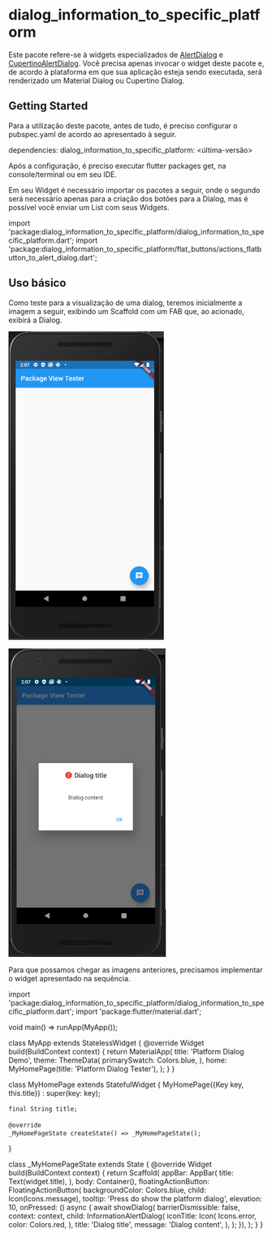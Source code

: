 # dialog_information_to_specific_platform

Este pacote refere-se à widgets especializados de [AlertDialog](https://api.flutter.dev/flutter/material/AlertDialog-class.html) e [CupertinoAlertDialog](https://api.flutter.dev/flutter/cupertino/CupertinoAlertDialog-class.html). Você precisa apenas invocar o widget deste pacote e, de acordo à plataforma em que sua aplicação esteja sendo executada, será renderizado um Material Dialog ou Cupertino Dialog.

## Getting Started

Para a utilização deste pacote, antes de tudo, é preciso configurar o pubspec.yaml de acordo ao apresentado à seguir.

  dependencies:
    dialog_information_to_specific_platform: <última-versão>

Após a configuração, é preciso executar flutter packages get, na console/terminal ou em seu IDE.

Em seu Widget é necessário importar os pacotes a seguir, onde o segundo será necessário apenas para a criação dos botões para a Dialog, mas é possível você enviar um List com seus Widgets.

  import 'package:dialog_information_to_specific_platform/dialog_information_to_specific_platform.dart';
  import 'package:dialog_information_to_specific_platform/flat_buttons/actions_flatbutton_to_alert_dialog.dart';


## Uso básico

Como teste para a visualização de uma dialog, teremos inicialmente a imagem a seguir, exibindo um Scaffold com um FAB que, ao acionado, exibirá a Dialog.

![A visão do teste de referência com um FAB para exibir a dialog](/assets/readme/figura_01.png)

![A visão do teste de referência com a exibição do dialog](/assets/readme/figura_02.png)

Para que possamos chegar as imagens anteriores, precisamos implementar o widget apresentado na sequência.

  import 'package:dialog_information_to_specific_platform/dialog_information_to_specific_platform.dart';
  import 'package:flutter/material.dart';

  void main() => runApp(MyApp());

  class MyApp extends StatelessWidget {
    @override
    Widget build(BuildContext context) {
      return MaterialApp(
        title: 'Platform Dialog Demo',
        theme: ThemeData(
          primarySwatch: Colors.blue,
        ),
        home: MyHomePage(title: 'Platform Dialog Tester'),
      );
    }
  }

  class MyHomePage extends StatefulWidget {
    MyHomePage({Key key, this.title}) : super(key: key);

    final String title;

    @override
    _MyHomePageState createState() => _MyHomePageState();
  }

  class _MyHomePageState extends State<MyHomePage> {
    @override
    Widget build(BuildContext context) {
      return Scaffold(
        appBar: AppBar(
          title: Text(widget.title),
        ),
        body: Container(),
        floatingActionButton: FloatingActionButton(
            backgroundColor: Colors.blue,
            child: Icon(Icons.message),
            tooltip: 'Press do show the platform dialog',
            elevation: 10,
            onPressed: () async {
              await showDialog(
                barrierDismissible: false,
                context: context,
                child: InformationAlertDialog(
                  iconTitle: Icon(
                    Icons.error,
                    color: Colors.red,
                  ),
                  title: 'Dialog title',
                  message: 'Dialog content',
                ),
              );
            }),
      );
    }
  }



